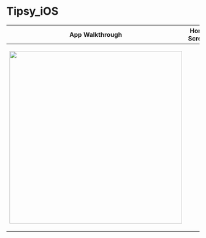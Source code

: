 # Tipsy_iOS
| App Walkthrough | Home Screen | User Screen |
| --- | --- | --- |
| <p align="center"><img src="" height="450"/></p> | 
